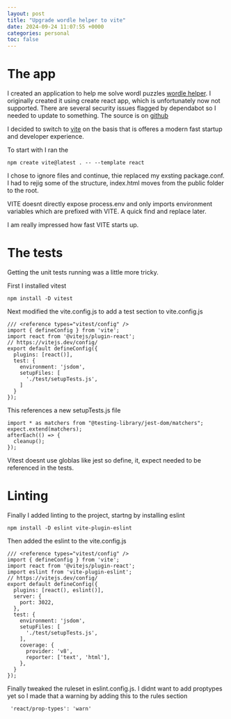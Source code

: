 ```yaml
---
layout: post
title: "Upgrade wordle helper to vite"
date: 2024-09-24 11:07:55 +0000
categories: personal
toc: false
---
```

# The app
I created an application to help me solve wordl puzzles [wordle helper](https://wh.johncooke.info). I originally created it using create react app, which is unfortunately now not supported. There are several security issues flagged by dependabot so I needed to update to something. The source is on [github](https://github.com/Cookiesworld/wordle-solver/commit/6bed2b83e0927815ef6fd1d833e2e090c75038b6#diff-a32a0887ed9d1d707bbb3b845b7df7fd40e673c47e7b60a3ebd896b68d3b8839R36)

I decided to switch to [vite](https://vitejs.dev/guide/) on the basis that is offeres a modern fast startup and developer experience. 

To start with I ran the 
```
npm create vite@latest . -- --template react
```

I chose to ignore files and continue, thie replaced my exsting package.conf. I had to rejig some of the structure, index.html moves from the public folder to the root. 

VITE doesnt directly expose process.env and only imports environment variables which are prefixed with VITE. A quick find and replace later.

I am really impressed how fast VITE starts up.

# The tests

Getting the unit tests running was a little more tricky.

First I installed vitest
```
npm install -D vitest 
```
Next modified the vite.config.js to add a test section to vite.config.js

```
/// <reference types="vitest/config" />
import { defineConfig } from 'vite';
import react from '@vitejs/plugin-react';
// https://vitejs.dev/config/
export default defineConfig({
  plugins: [react()],
  test: {
    environment: 'jsdom',
    setupFiles: [
      './test/setupTests.js',
    ]
  }
});
```

This references a new setupTests.js file
``` 
import * as matchers from "@testing-library/jest-dom/matchers";
expect.extend(matchers);
afterEach(() => {
  cleanup();
});
```
Vitest doesnt use globlas like jest so define, it, expect needed to be referenced in the tests.

# Linting

Finally I added linting to the project, startng by installing eslint 
```
npm install -D eslint vite-plugin-eslint 
```
Then added the eslint to the vite.config.js
```
/// <reference types="vitest/config" />
import { defineConfig } from 'vite';
import react from '@vitejs/plugin-react';
import eslint from 'vite-plugin-eslint';
// https://vitejs.dev/config/
export default defineConfig({
  plugins: [react(), eslint()],
  server: {
    port: 3022,
  },
  test: {
    environment: 'jsdom',
    setupFiles: [
      './test/setupTests.js',
    ],
    coverage: {
      provider: 'v8',
      reporter: ['text', 'html'],
    },
  }
});
```
Finally tweaked the ruleset in eslint.config.js. I didnt want to add proptypes yet so I made that a warning by adding this to the rules section

```
 'react/prop-types': 'warn'
```
